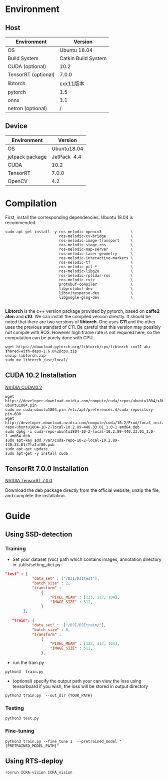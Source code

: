 # Environment

## Host 

| Environment | Version |
| --- | --- |
| OS | Ubuntu 18.04 |
| Build System | Catkin Build System |
| CUDA (optional) | 10.2 |
| TensorRT (optional) | 7.0.0 |
| libtorch | cxx11版本 |
| pytorch | 1.5 |
| onnx | 1.1 |
| netron (optional) | / |

## Device

| Environment | Version |
| --- | --- |
| OS | Ubuntu18.04 |
| jetpack package | JetPack  4.4 |
| CUDA  | 10.2 |
| TensorRT | 7.0.0 |
| OpenCV | 4.2 |

# Compilation

First, install the corresponding dependencies. Ubuntu 18.04 is recommended. 
```shell
sudo apt-get install -y ros-melodic-opencv3             \
                        ros-melodic-cv-bridge           \
                        ros-melodic-image-transport     \
                        ros-melodic-stage-ros           \
                        ros-melodic-map-server          \
                        ros-melodic-laser-geometry      \
                        ros-melodic-interactive-markers \
                        ros-melodic-tf                  \
                        ros-melodic-pcl-*               \
                        ros-melodic-libg2o              \
                        ros-melodic-rplidar-ros         \
                        ros-melodic-rviz                \
                        protobuf-compiler               \
                        libprotobuf-dev                 \
                        libsuitesparse-dev              \
                        libgoogle-glog-dev              \
                        
```
**Libtorch** is the c++ version package provided by pytorch, based on 
**caffe2 aten** and **c10**. We can install the compiled version directly. 
It should be noted that there are two versions of **libtorch**. One uses 
**C11** and the other uses the previous standard of C11. 
Be careful that this version may possibly not compile with ROS. 
However high frame rate is not required here, so the computation can be purely 
done with CPU.

```shell
wget https://download.pytorch.org/libtorch/cpu/libtorch-cxx11-abi-shared-with-deps-1.6.0%2Bcpu.zip
unzip libtorch.zip
sudo mv libtorch /usr/local/
```

## CUDA 10.2 Installation
[NVIDIA CUDA10.2](https://developer.nvidia.com/cuda-10.2-download-archive?target_os=Linux&target_arch=x86_64&target_distro=Ubuntu&target_version=1804&target_type=deblocal)

```shell
wget https://developer.download.nvidia.com/compute/cuda/repos/ubuntu1804/x86_64/cuda-ubuntu1804.pin
sudo mv cuda-ubuntu1804.pin /etc/apt/preferences.d/cuda-repository-pin-600
wget http://developer.download.nvidia.com/compute/cuda/10.2/Prod/local_installers/cuda-repo-ubuntu1804-10-2-local-10.2.89-440.33.01_1.0-1_amd64.deb
sudo dpkg -i cuda-repo-ubuntu1804-10-2-local-10.2.89-440.33.01_1.0-1_amd64.deb
sudo apt-key add /var/cuda-repo-10-2-local-10.2.89-440.33.01/7fa2af80.pub
sudo apt-get update
sudo apt-get -y install cuda
```

## TensorRt 7.0.0 Installation
[NVIDIA TensorRT 7.0.0](https://developer.nvidia.com/nvidia-tensorrt-7x-download) 

Download the deb package directly from the official website, unzip the file, 
and complete the installation. 

# Guide

## Using SSD-detection

### Training

- Set your dataset (voc) path which contains images, annotation directory 
in ./utils/setting_dict.py

```json
"test" : {
            "data_set" : ["/DJI/DJItest"],
            "batch_size" : 2,
            "transform" :
                {
                    "PIXEL_MEAN" : [123, 117, 104],
                    "IMAGE_SIZE" : 512,
                }
        },
    
   "train": {
            "data_set" :  ["/DJI/DJItrain/"],
            "batch_size" : 8,
            "transform" :
                {
                    "PIXEL_MEAN" : [123, 117, 104],
                    "IMAGE_SIZE" : 512,
                },
```

- run the train.py  

```shell
python3  train.py 
```

- (optional) specify the output path
your can view the loss using tensorboard if you wish, the loss will be stored in output directory  

```shell
python3 train.py  --out_dir {YOUR_PATH}
```

### Testing

```shell
python3 test.py
```

### Fine-tuning

```shell
python3 train.py --fine_tune 1  --pretrained_model "{PRETRAINED_MODEL_PATH}"
```

## Using RTS-deploy

```shell
rosrun ICRA-vision ICRA_vision
```
